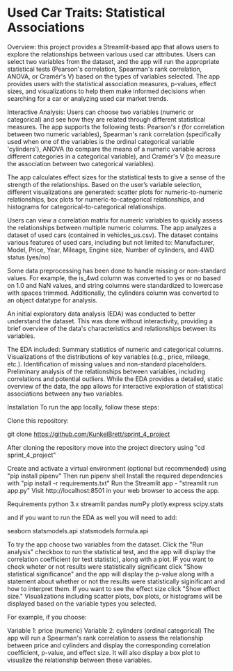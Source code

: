 # Used Car Traits: Statistical Associations
Overview:
this project provides a Streamlit-based app that allows users to explore the relationships between various used car attributes. Users can select two variables from the dataset, and the app will run the appropriate statistical tests (Pearson's correlation, Spearman's rank correlation, ANOVA, or Cramér's V) based on the types of variables selected. The app provides users with the statistical association measures, p-values, effect sizes, and visualizations to help them make informed decisions when searching for a car or analyzing used car market trends.


Interactive Analysis: Users can choose two variables (numeric or categorical) and see how they are related through different statistical measures.
The app supports the following tests:
Pearson's r (for correlation between two numeric variables),
Spearman's rank correlation (specifically used when one of the variables is the ordinal categorical variable 'cylinders'),
ANOVA (to compare the means of a numeric variable across different categories in a categorical variable), and
Cramér's V (to measure the association between two categorical variables).

The app calculates effect sizes for the statistical tests to give a sense of the strength of the relationships.
Based on the user’s variable selection, different visualizations are generated:
scatter plots for numeric-to-numeric relationships,
box plots for numeric-to-categorical relationships, and
histograms for categorical-to-categorical relationships.

Users can view a correlation matrix for numeric variables to quickly assess the relationships between multiple numeric columns.
The app analyzes a dataset of used cars (contained in vehicles_us.csv). The dataset contains various features of used cars, including but not limited to:
Manufacturer,
Model,
Price,
Year,
Mileage,
Engine size,
Number of cylinders, and
4WD status (yes/no)


Some data preprocessing has been done to handle missing or non-standard values. For example, the is_4wd column was converted to yes or no based on 1.0 and NaN values, and string columns were standardized to lowercase with spaces trimmed. Additionally, the cylinders column was converted to an object datatype for analysis.


An initial exploratory data analysis (EDA) was conducted to better understand the dataset. This was done without interactivity, providing a brief overview of the data's characteristics and relationships between its variables.

The EDA included:
Summary statistics of numeric and categorical columns.
Visualizations of the distributions of key variables (e.g., price, mileage, etc.).
Identification of missing values and non-standard placeholders.
Preliminary analysis of the relationships between variables, including correlations and potential outliers.
While the EDA provides a detailed, static overview of the data, the app allows for interactive exploration of statistical associations between any two variables.

Installation
To run the app locally, follow these steps:

Clone this repository:

git clone https://github.com/KunkelBrett/sprint_4_project


After cloning the repository move into the project directory
using
"cd sprint_4_project"

Create and activate a virtual environment (optional but recommended)
using
"pip install pipenv"
Then run pipenv shell
Install the required dependencies with
"pip install -r requirements.txt"
Run the Streamlit app -
"streamlit run app.py"
Visit http://localhost:8501 in your web browser to access the app.

Requirements
python 3.x
streamlit
pandas
numPy
plotly.express
scipy.stats

and if you want to run the EDA as well you will need to add:

seaborn
statsmodels.api
statsmodels.formula.api


To try the app choose two variables from the dataset.
Click the "Run analysis" checkbox to run the statistical test, and the app will display the correlation coefficient (or test statistic), along with a plot. IF you want to check wheter or not results were statistically significant click "Show statistical significance" and the app will display the p-value along with a statement about whether or not the results were statistically siginificant and how to interpret them. If you want to see the effect size click "Show effect size."
Visualizations including scatter plots, box plots, or histograms will be displayed based on the variable types you selected.

For example, if you choose:

Variable 1: price (numeric)
Variable 2: cylinders (ordinal categorical)
The app will run a Spearman's rank correlation to assess the relationship between price and cylinders and display the corresponding correlation coefficient, p-value, and effect size. It will also display a box plot to visualize the relationship between these variables.